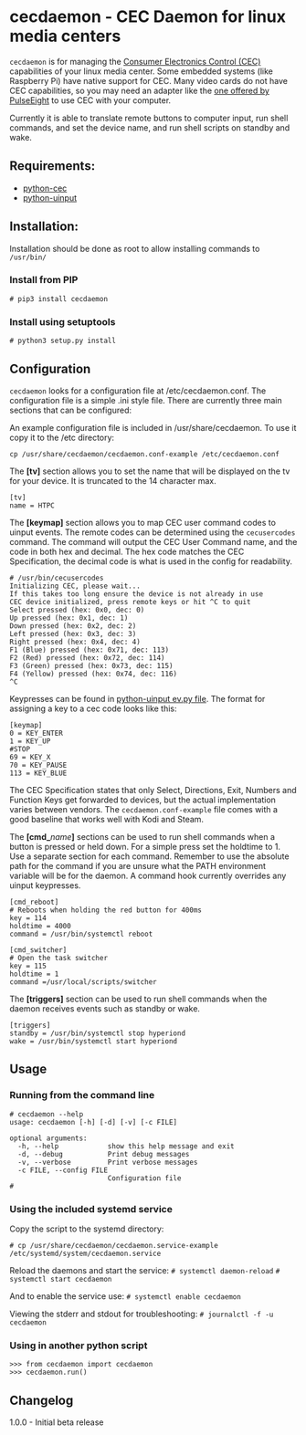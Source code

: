 
# cecdaemon - CEC Daemon for linux media centers

`cecdaemon` is for managing the [Consumer Electronics Control (CEC)](https://en.wikipedia.org/wiki/Consumer_Electronics_Control) capabilities of your linux media center. Some embedded systems (like Raspberry Pi) have native support for CEC. Many video cards do not have CEC capabilities, so you may need an adapter like the [one offered by PulseEight](https://www.pulse-eight.com/p/104/usb-hdmi-cec-adapter) to use CEC with your computer.

Currently it is able to translate remote buttons to computer input, run shell commands, and set the device name, and run shell scripts on standby and wake.

## Requirements:

- [python-cec](https://github.com/trainman419/python-cec/)
- [python-uinput](https://github.com/tuomasjjrasanen/python-uinput)

## Installation:
Installation should be done as root to allow installing commands to `/usr/bin/`

### Install from PIP
```
# pip3 install cecdaemon
```

### Install using setuptools
```
# python3 setup.py install
```

## Configuration
`cecdaemon` looks for a configuration file at /etc/cecdaemon.conf. The configuration file is a simple .ini style file. There are currently three main sections that can be configured:

An example configuration file is included in /usr/share/cecdaemon. To use it copy it to the /etc directory:

`cp /usr/share/cecdaemon/cecdaemon.conf-example /etc/cecdaemon.conf`

The **[tv]** section allows you to set the name that will be displayed on the tv for your device. It is truncated to the 14 character max.
```
[tv]
name = HTPC
```
The **[keymap]** section allows you to map CEC user command codes to uinput events. The remote codes can be determined using the `cecusercodes` command. The command will output the CEC User Command name, and the code in both hex and decimal. The hex code matches the CEC Specification, the decimal code is what is used in the config for readability.

```
# /usr/bin/cecusercodes
Initializing CEC, please wait...
If this takes too long ensure the device is not already in use
CEC device initialized, press remote keys or hit ^C to quit
Select pressed (hex: 0x0, dec: 0)
Up pressed (hex: 0x1, dec: 1)
Down pressed (hex: 0x2, dec: 2)
Left pressed (hex: 0x3, dec: 3)
Right pressed (hex: 0x4, dec: 4)
F1 (Blue) pressed (hex: 0x71, dec: 113)
F2 (Red) pressed (hex: 0x72, dec: 114)
F3 (Green) pressed (hex: 0x73, dec: 115)
F4 (Yellow) pressed (hex: 0x74, dec: 116)
^C
```
Keypresses can be found in [python-uinput ev.py file](https://github.com/tuomasjjrasanen/python-uinput/blob/master/src/ev.py). The format for assigning a key to a cec code looks like this:

```
[keymap]
0 = KEY_ENTER
1 = KEY_UP
#STOP
69 = KEY_X
70 = KEY_PAUSE
113 = KEY_BLUE
```
The CEC Specification states that only Select, Directions, Exit, Numbers and Function Keys get forwarded to devices, but the actual implementation varies between vendors. The `cecdaemon.conf-example` file comes with a good baseline that works well with Kodi and Steam.


The **[cmd_**_name_**]** sections can be used to run shell commands when a button is pressed or held down. For a simple press set the holdtime to 1. Use a separate section for each command. Remember to use the absolute path for the command if you are unsure what the PATH environment variable will be for the daemon. A command hook currently overrides any uinput keypresses.

```
[cmd_reboot]
# Reboots when holding the red button for 400ms
key = 114
holdtime = 4000
command = /usr/bin/systemctl reboot

[cmd_switcher]
# Open the task switcher
key = 115
holdtime = 1
command =/usr/local/scripts/switcher
```

The **[triggers]** section can be used to run shell commands when the daemon receives events such as standby or wake.
```
[triggers]
standby = /usr/bin/systemctl stop hyperiond
wake = /usr/bin/systemctl start hyperiond
```
## Usage

### Running from the command line
```
# cecdaemon --help
usage: cecdaemon [-h] [-d] [-v] [-c FILE]

optional arguments:
  -h, --help            show this help message and exit
  -d, --debug           Print debug messages
  -v, --verbose         Print verbose messages
  -c FILE, --config FILE
                        Configuration file
#
```

### Using the included systemd service
Copy the script to the systemd directory:
```
# cp /usr/share/cecdaemon/cecdaemon.service-example /etc/systemd/system/cecdaemon.service
```
Reload the daemons and start the service:
`# systemctl daemon-reload`
`# systemctl start cecdaemon`

And to enable the service use:
`# systemctl enable cecdaemon`

Viewing the stderr and stdout for troubleshooting:
`# journalctl -f -u cecdaemon`
### Using in another python script
```
>>> from cecdaemon import cecdaemon
>>> cecdaemon.run()
```


## Changelog
1.0.0 - Initial beta release
